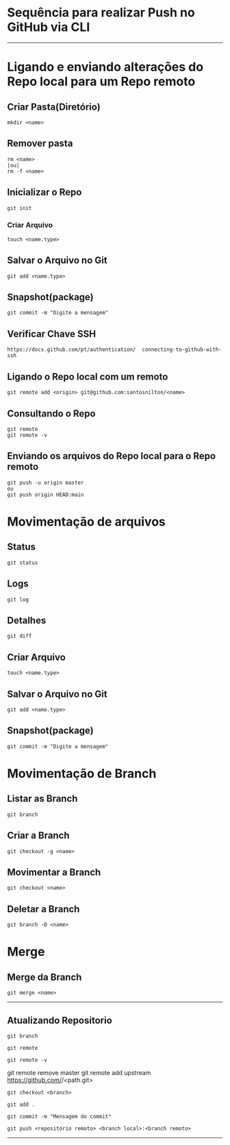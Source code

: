 # Sequência para realizar Push no GitHub via CLI
---
# Ligando e enviando alterações do Repo local para um Repo remoto 
## Criar Pasta(Diretório)  
	mkdir <name>  
## Remover pasta	
    rm <name>  
    |ou| 
    rm -f <name>  
		  
## Inicializar o Repo  
	git init  
### Criar Arquivo  
	touch <name.type>  
## Salvar o Arquivo no Git  
	git add <name.type>  
## Snapshot(package)  
	git commit -m "Digite a mensagem"  
## Verificar Chave SSH  
	https://docs.github.com/pt/authentication/  connecting-to-github-with-ssh
  
## Ligando o Repo local com um remoto  
	git remote add <origin> git@github.com:santosnilton/<name>  
## Consultando o Repo  
	git remote  
	git remote -v  
## Enviando os arquivos do Repo local para o Repo remoto  
	git push -u origin master  
 	ou  
 	git push origin HEAD:main

# Movimentação de arquivos  

## Status  
	git status  
## Logs  
	git log  
## Detalhes  
	git diff  
## Criar Arquivo  
	touch <name.type>  
## Salvar o Arquivo no Git  
	git add <name.type>  
## Snapshot(package)  
	git commit -m "Digite a mensagem"  

# Movimentação de Branch  

## Listar as Branch  
	git branch 
 
## Criar a Branch  
	git checkout -g <name>  
 
## Movimentar a Branch  
	git checkout <name>  
## Deletar a Branch  
	git branch -D <name>  

# Merge  

## Merge da Branch  
	git merge <nome>  
---
## Atualizando Repositorio
	git branch  
 
 	git remote  

  	git remote -v
   git remote remove master
   git remote add upstream https://github.com/<empresa>/<path.git>
  
	git checkout <branch>

	git add .  

 	git commit -m "Mensagem do commit"  

	git push <repositório remoto> <branch local>:<branch remoto>  
 	
---  
